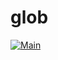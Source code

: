 # glob

[![Main](https://github.com/lukasholzer/go-glob/actions/workflows/main.yml/badge.svg)](https://github.com/lukasholzer/go-glob/actions/workflows/main.yml)
